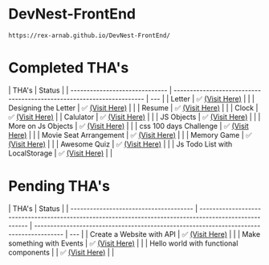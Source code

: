 # DevNest-FrontEnd

```bash
https://rex-arnab.github.io/DevNest-FrontEnd/
```

# Completed THA's

| THA's                          | Status                                                                |
| ------------------------------ | --------------------------------------------------------------------- | --- |
| Letter                         | ✅ [(Visit Here)](https://rex-arnab.github.io/DevNest-FrontEnd/Day1)  |     |
| Designing the Letter           | ✅ [(Visit Here)](https://rex-arnab.github.io/DevNest-FrontEnd/Day2)  |     |
| Resume                         | ✅ [(Visit Here)](https://rex-arnab.github.io/DevNest-FrontEnd/Day3)  |     |
| Clock                          | ✅ [(Visit Here)](https://rex-arnab.github.io/DevNest-FrontEnd/Day4)  |
| Calulator                      | ✅ [(Visit Here)](https://rex-arnab.github.io/DevNest-FrontEnd/Day5)  |     |
| JS Objects                     | ✅ [(Visit Here)](https://rex-arnab.github.io/DevNest-FrontEnd/Day6)  |     |
| More on Js Objects             | ✅ [(Visit Here)](https://rex-arnab.github.io/DevNest-FrontEnd/Day7)  |     |
| css 100 days Challenge         | ✅ [(Visit Here)](https://rex-arnab.github.io/DevNest-FrontEnd/day8)  |     |
| Movie Seat Arrangement         | ✅ [(Visit Here)](https://rex-arnab.github.io/DevNest-FrontEnd/Day9)  |     |
| Memory Game                    | ✅ [(Visit Here)](https://rex-arnab.github.io/DevNest-FrontEnd/Day10) |     |
| Awesome Quiz                   | ✅ [(Visit Here)](https://rex-arnab.github.io/DevNest-FrontEnd/Day11) |     |
| Js Todo List with LocalStorage | ✅ [(Visit Here)](https://rex-arnab.github.io/DevNest-FrontEnd/Day12) |     |

# Pending THA's

| THA's                                  | Status                                                                                                  |
| -------------------------------------- | ------------------------------------------------------------------------------------------------------- | --------------------------------------------------------------------------------------- | --- |
| Create a Website with API              | ✅ [(Visit Here)](https://docs.google.com/document/d/1YtylFqsCA10uKyZgyAWqk2iRgrNP-T8T2MqaZyqN7ew/edit) |                                                                                         |
| Make something with Events             | ✅ [(Visit Here)](https://drive.google.com/drive/folders/1yDkdzkxUSPz2t2f-38GsqaRuF8dwNo9K)             |                                                                                         |
| Hello world with functional components |                                                                                                         | ✅ [(Visit Here)](https://codesandbox.io/s/1-bare-bones-react-v46lz?file=%2Findex.html) |     |
